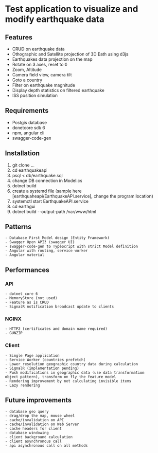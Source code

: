 # Test application to visualize and modify earthquake data

## Features

- CRUD on earthquake data
- Othographic and Satellite projection of 3D Eath using d3js
- Earthquakes data projection on the map
- Rotate on 3 axes, reset to 0
- Zoom, Altitude
- Camera field view, camera tilt
- Goto a country
- Filter on earthquake magnitude
- Display depth statistics on filtered earthquake
- ISS position simulation

## Requirements

- Postgis database
- donetcore sdk 6
- npm, angular cli
- swagger-code-gen

## Installation

1. git clone ...
2. cd earthquakeapi
3. psql < db/earthquake.sql
4. change DB connection in Model.cs 
5. dotnet build
6. create a systemd file (sample here [earthquaheapi/EarthquakeAPI.service], change the program location)
7. systemctl start EarthquakeAPI.service
8. cd earthgui
9. dotnet build --output-path /var/www/html


## Patterns 
	- Database First Model design (Entity Framework)
	- Swagger Open API3 (swagger UI)
	- swagger-code-gen to TypeScript with strict Model definition
	- Angular with routing, service worker
	- Angular material

## Performances

### API
	- dotnet core 6
	- MemoryStore (not used)
	- Feature as is CRUD
	- SignalR notification broadcast update to clients
	
### NGINX
	- HTTP2 (certificates and domain name required)
	- GUNZIP
	
### Client
	- Single Page application
	- Service Worker (countries prefetch)
	- Lower resolution geographic country data during calculation
	- SignalR (implementation pending)
	- Push modifications in geographic data (use data transformation object pattern), transform on fly the feature model
	- Rendering improvement by not calculating invisible items
	- Lazy rendering
	
## Future improvements
	- database geo query
	- drag/drop the map, mouse wheel
	- cache/invalidation on API
	- cache/invalidation on Web Server
	- cache headers for client
	- database windowing
	- client background calculation
	- client asynchronous call
	- api asynchronous call on all methods
	
